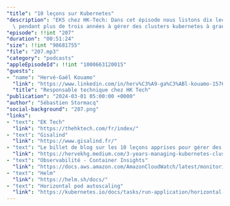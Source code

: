 ```yaml
---
"title": "10 leçons sur Kubernetes"
"description": "EKS chez HK-Tech: Dans cet épisode nous listons dix leçons apprises\
  \ pendant plus de trois années à gérer des clusters kubernetes à grande échelle."
"episode": !!int "207"
"duration": "00:51:24"
"size": !!int "98681755"
"file": "207.mp3"
"category": "podcasts"
"appleEpisodeId": !!int "1000663120015"
"guests":
- "name": "Hervé-Gaël Kouamo"
  "link": "https://www.linkedin.com/in/herv%C3%A9-ga%C3%ABl-kouamo-157633197/"
  "title": "Responsable technique chez HK Tech"
"publication": "2024-03-01 05:00:00 +0000"
"author": "Sébastien Stormacq"
"social-background": "207.png"
"links":
- "text": "EK Tech"
  "link": "https://thehktech.com/fr/index/"
- "text": "Gisalind"
  "link": "https://www.gisalind.fr/"
- "text": "Le billet de blog sur les 10 leçons apprises pour gérer des clusters Kubernetes"
  "link": "https://hervekhg.medium.com/3-years-managing-kubernetes-clusters-my-10-lessons-b565a5509f0e"
- "text": "Observabilité - Container Insights"
  "link": "https://docs.aws.amazon.com/AmazonCloudWatch/latest/monitoring/ContainerInsights.html"
- "text": "Helm"
  "link": "https://helm.sh/docs/"
- "text": "Horizontal pod autoscaling"
  "link": "https://kubernetes.io/docs/tasks/run-application/horizontal-pod-autoscale/"
---
```

